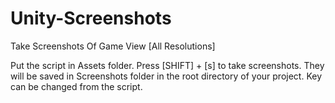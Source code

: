 # Unity-Screenshots
Take Screenshots Of Game View [All Resolutions]

Put the script in Assets folder. Press [SHIFT] + [s] to take screenshots. They will be saved in Screenshots folder in the root directory of your project. Key can be changed from the script.

